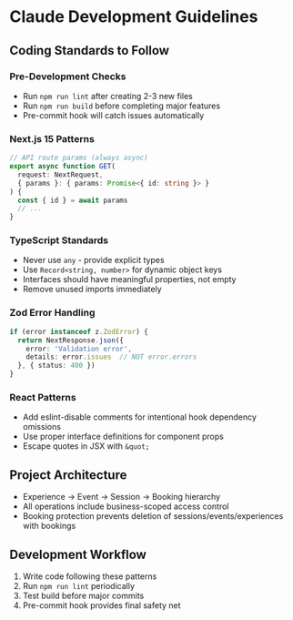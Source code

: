 # Claude Development Guidelines

## Coding Standards to Follow

### Pre-Development Checks
- Run `npm run lint` after creating 2-3 new files
- Run `npm run build` before completing major features
- Pre-commit hook will catch issues automatically

### Next.js 15 Patterns
```typescript
// API route params (always async)
export async function GET(
  request: NextRequest,
  { params }: { params: Promise<{ id: string }> }
) {
  const { id } = await params
  // ...
}
```

### TypeScript Standards
- Never use `any` - provide explicit types
- Use `Record<string, number>` for dynamic object keys
- Interfaces should have meaningful properties, not empty
- Remove unused imports immediately

### Zod Error Handling
```typescript
if (error instanceof z.ZodError) {
  return NextResponse.json({
    error: 'Validation error',
    details: error.issues  // NOT error.errors
  }, { status: 400 })
}
```

### React Patterns
- Add eslint-disable comments for intentional hook dependency omissions
- Use proper interface definitions for component props
- Escape quotes in JSX with `&quot;`

## Project Architecture
- Experience → Event → Session → Booking hierarchy
- All operations include business-scoped access control
- Booking protection prevents deletion of sessions/events/experiences with bookings

## Development Workflow
1. Write code following these patterns
2. Run `npm run lint` periodically
3. Test build before major commits
4. Pre-commit hook provides final safety net